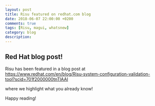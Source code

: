 ```yaml
---
layout: post
title: Risu featured on redhat.com blog
date: 2018-06-07 22:00:00 +0200
comments: true
tags: [Risu, magui, whatsnew]
category: blog
description:
---
```


## Red Hat blog post!

Risu has been featured in a blog post at <https://www.redhat.com/en/blog/Risu-system-configuration-validation-tool?scid=701f2000000tnTlAAI>

where we highlight what you already know!

Happy reading!
